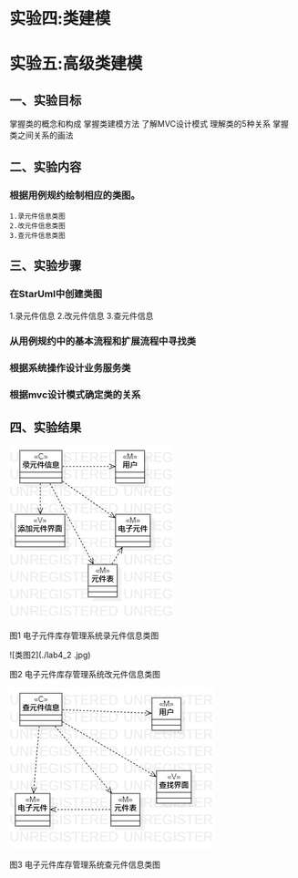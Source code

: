 
# 实验四:类建模
# 实验五:高级类建模

 ## 一、实验目标
 
 掌握类的概念和构成
 掌握类建模方法
 了解MVC设计模式
 理解类的5种关系
 掌握类之间关系的画法
 
## 二、实验内容

### 根据用例规约绘制相应的类图。

    1.录元件信息类图
    2.改元件信息类图
    3.查元件信息类图
    
## 三、实验步骤

 ### 在StarUml中创建类图
  1.录元件信息
  2.改元件信息
  3.查元件信息
 ### 从用例规约中的基本流程和扩展流程中寻找类
 ### 根据系统操作设计业务服务类
 ### 根据mvc设计模式确定类的关系
## 四、实验结果

![类图1](./lab4_1.jpg)

图1 电子元件库存管理系统录元件信息类图

![类图2](./lab4_2 .jpg)

图2 电子元件库存管理系统改元件信息类图

![类图3](./lab4_3.jpg)

图3 电子元件库存管理系统查元件信息类图
